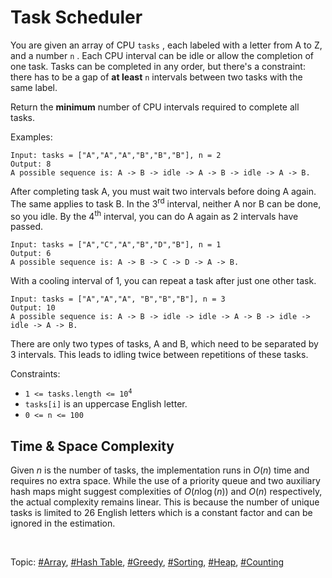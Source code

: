 # Task Scheduler

You are given an array of CPU `tasks` , each labeled with a letter from A to Z, and a number `n` .
Each CPU interval can be idle or allow the completion of one task. Tasks can be completed in any
order, but there's a constraint: there has to be a gap of **at least** `n` intervals between two
tasks with the same label.

Return the **minimum** number of CPU intervals required to complete all tasks.

Examples:

```
Input: tasks = ["A","A","A","B","B","B"], n = 2
Output: 8
A possible sequence is: A -> B -> idle -> A -> B -> idle -> A -> B.
```

After completing task A, you must wait two intervals before doing A again. The same applies to task
B. In the 3<sup>rd</sup> interval, neither A nor B can be done, so you idle. By the 4<sup>th</sup>
interval, you can do A again as 2 intervals have passed.

```
Input: tasks = ["A","C","A","B","D","B"], n = 1
Output: 6
A possible sequence is: A -> B -> C -> D -> A -> B.
```

With a cooling interval of 1, you can repeat a task after just one other task.

```
Input: tasks = ["A","A","A", "B","B","B"], n = 3
Output: 10
A possible sequence is: A -> B -> idle -> idle -> A -> B -> idle -> idle -> A -> B.
```

There are only two types of tasks, A and B, which need to be separated by 3 intervals. This leads
to idling twice between repetitions of these tasks.

Constraints:
* <code>1 <= tasks.length <= 10<sup>4</sup></code>
* `tasks[i]` is an uppercase English letter.
* `0 <= n <= 100`

## Time & Space Complexity

Given $n$ is the number of tasks, the implementation runs in $O(n)$ time and requires no extra
space. While the use of a priority queue and two auxiliary hash maps might suggest complexities of
$O(n\log(n))$ and $O(n)$ respectively, the actual complexity remains linear. This is because the
number of unique tasks is limited to 26 English letters which is a constant factor and can be
ignored in the estimation.

</br>

Topic: [#Array](), [#Hash Table](), [#Greedy](), [#Sorting](), [#Heap](), [#Counting]()
